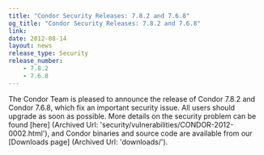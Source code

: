 ```yaml
---
title: "Condor Security Releases: 7.8.2 and 7.6.8"
og_title: "Condor Security Releases: 7.8.2 and 7.6.8"
link: 
date: 2012-08-14
layout: news
release_type: Security
release_number: 
    - 7.8.2
    - 7.6.8
---
```


The Condor Team is pleased to announce the release of Condor 7.8.2 and Condor 7.6.8, which fix an important security issue.  All users should upgrade as soon as possible.  More details on the security problem can be found [here] (Archived Url: 'security/vulnerabilities/CONDOR-2012-0002.html'), and Condor binaries and source code are available from our [Downloads page] (Archived Url: 'downloads/'). 

